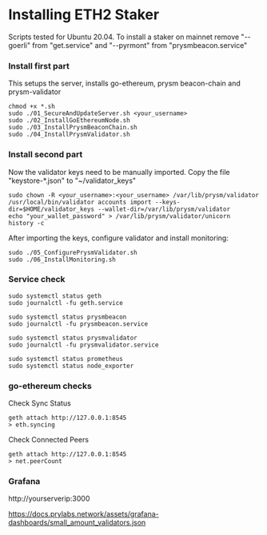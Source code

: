 # Installing ETH2 Staker

Scripts tested for Ubuntu 20.04.
To install a staker on mainnet remove "--goerli" from "get.service" and "--pyrmont" from "prysmbeacon.service"

### Install first part
This setups the server, installs go-ethereum, prysm beacon-chain and prysm-validator

```
chmod +x *.sh
sudo ./01_SecureAndUpdateServer.sh <your_username>
sudo ./02_InstallGoEthereumNode.sh
sudo ./03_InstallPrysmBeaconChain.sh
sudo ./04_InstallPrysmValidator.sh
```

### Install second part

Now the validator keys need to be manually imported.
Copy the file "keystore-*.json" to "~/validator_keys"

```
sudo chown -R <your_username>:<your_username> /var/lib/prysm/validator
/usr/local/bin/validator accounts import --keys-dir=$HOME/validator_keys --wallet-dir=/var/lib/prysm/validator
echo "your_wallet_password" > /var/lib/prysm/validator/unicorn
history -c
```

After importing the keys, configure validator and install monitoring:

```
sudo ./05_ConfigurePrysmValidator.sh
sudo ./06_InstallMonitoring.sh
```

### Service check

```
sudo systemctl status geth
sudo journalctl -fu geth.service

sudo systemctl status prysmbeacon
sudo journalctl -fu prysmbeacon.service

sudo systemctl status prysmvalidator
sudo journalctl -fu prysmvalidator.service

sudo systemctl status prometheus
sudo systemctl status node_exporter
```

### go-ethereum checks
Check Sync Status
```
geth attach http://127.0.0.1:8545
> eth.syncing
```

Check Connected Peers
```
geth attach http://127.0.0.1:8545
> net.peerCount
```

### Grafana
http://yourserverip:3000

https://docs.prylabs.network/assets/grafana-dashboards/small_amount_validators.json
